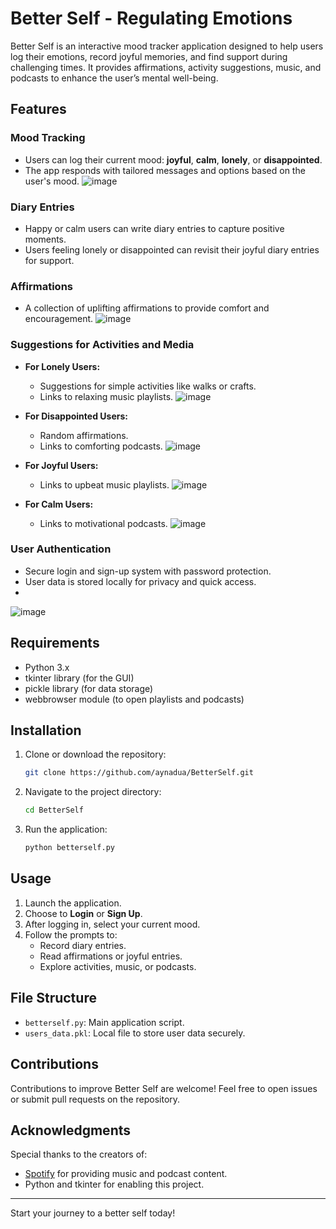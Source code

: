 # Better Self - Regulating Emotions

Better Self is an interactive mood tracker application designed to help users log their emotions, record joyful memories, and find support during challenging times. It provides affirmations, activity suggestions, music, and podcasts to enhance the user’s mental well-being.

## Features

### Mood Tracking
- Users can log their current mood: **joyful**, **calm**, **lonely**, or **disappointed**.
- The app responds with tailored messages and options based on the user's mood.
 ![image](https://github.com/user-attachments/assets/79c8871e-71da-44c8-ae69-3cfdcac80ffa)

### Diary Entries
- Happy or calm users can write diary entries to capture positive moments.
- Users feeling lonely or disappointed can revisit their joyful diary entries for support.
  

### Affirmations
- A collection of uplifting affirmations to provide comfort and encouragement.
 ![image](https://github.com/user-attachments/assets/79c8871e-71da-44c8-ae69-3cfdcac80ffa)

### Suggestions for Activities and Media
- **For Lonely Users:**
  - Suggestions for simple activities like walks or crafts.
  - Links to relaxing music playlists.
   ![image](https://github.com/user-attachments/assets/48a654be-0ba8-4b8c-b787-db8528d90001)

- **For Disappointed Users:**
  - Random affirmations.
  - Links to comforting podcasts.
   ![image](https://github.com/user-attachments/assets/d91c575b-b606-46ca-8ed4-e1941732f5f0)

- **For Joyful Users:**
  - Links to upbeat music playlists.
   ![image](https://github.com/user-attachments/assets/311c460d-5a04-4d1e-920f-bd3c1be0f70a)

- **For Calm Users:**
  - Links to motivational podcasts.
   ![image](https://github.com/user-attachments/assets/1f08dd88-8d17-4fe0-a226-8ac3b1a62675)


### User Authentication
- Secure login and sign-up system with password protection.
- User data is stored locally for privacy and quick access.
- 
![image](https://github.com/user-attachments/assets/392f2555-0dbf-43b5-b93d-9aa350d83a56)
## Requirements

- Python 3.x
- tkinter library (for the GUI)
- pickle library (for data storage)
- webbrowser module (to open playlists and podcasts)

## Installation

1. Clone or download the repository:
   ```bash
   git clone https://github.com/aynadua/BetterSelf.git
   ```
2. Navigate to the project directory:
   ```bash
   cd BetterSelf
   ```
3. Run the application:
   ```bash
   python betterself.py
   ```

## Usage

1. Launch the application.
2. Choose to **Login** or **Sign Up**.
3. After logging in, select your current mood.
4. Follow the prompts to:
   - Record diary entries.
   - Read affirmations or joyful entries.
   - Explore activities, music, or podcasts.

## File Structure

- `betterself.py`: Main application script.
- `users_data.pkl`: Local file to store user data securely.

## Contributions

Contributions to improve Better Self are welcome! Feel free to open issues or submit pull requests on the repository.

## Acknowledgments

Special thanks to the creators of:
- [Spotify](https://www.spotify.com) for providing music and podcast content.
- Python and tkinter for enabling this project.
---

Start your journey to a better self today!


